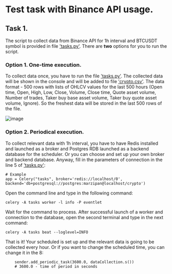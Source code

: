# Test task with Binance API usage.
## Task 1.
The script to collect data from Binance API for 1h interval and BTCUSDT symbol is provided in file ['tasks.py'](tasks.py).
There are **two** options for you to run the script.
### Option 1. One-time execution.
To collect data once, you have to run the file ['tasks.py'](tasks.py). The collected data will be shown in the console and will be added to file ['crypto.csv'](crypto.csv).
The data format - 500 rows with lists of OHLCV values for the last 500 hours (Open time, Open, High, Low, Close, Volume, Close time, 
Quote asset volume, Number of trades, Taker buy base asset volume, Taker buy quote asset volume, Ignore).
So the freshest data will be stored in the last 500 rows of the file.

![image](https://github.com/expresoviter/test-task-crypto/assets/89355159/22b3906e-7f21-4fb9-b37f-ccfd4207891f)

### Option 2. Periodical execution.
To collect relevant data with 1h interval, you have to have Redis installed and launched as a broker and Postgres RDB launched as a backend database for the scheduler.
Or you can choose and set up your own broker and backend database. Anyway, fill in the parameters of connection in the line 5 of ['tasks.py'](tasks.py):
```
# Example
app = Celery("tasks", broker='redis://localhost/0', backend='db+postgresql://postgres:marzipan@localhost/crypto')
```
Open the command line and type in the following command:
```
celery -A tasks worker -l info -P eventlet
```
Wait for the command to process. After successful launch of a worker and connection to the database, open the second terminal and type in the next command:
```
celery -A tasks beat --loglevel=INFO
```
That is it! Your scheduled is set up and the relevant data is going to be collected every hour. Or if you want to change the scheduled time, you can change it in the 8:
```
    sender.add_periodic_task(3600.0, dataCollection.s()) 
    # 3600.0 - time of period in seconds
```
